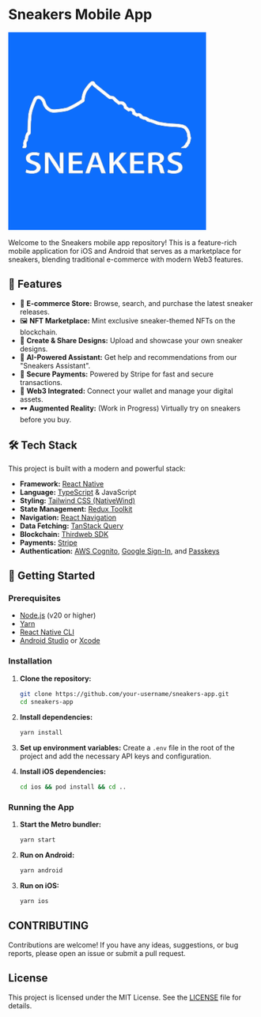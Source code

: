 # Sneakers Mobile App

![Sneakers App Banner](assets/logo.png)

Welcome to the Sneakers mobile app repository! This is a feature-rich mobile application for iOS and Android that serves as a marketplace for sneakers, blending traditional e-commerce with modern Web3 features.

## 🚀 Features

*   👟 **E-commerce Store:** Browse, search, and purchase the latest sneaker releases.
*   🖼️ **NFT Marketplace:** Mint exclusive sneaker-themed NFTs on the blockchain.
*   🎨 **Create & Share Designs:** Upload and showcase your own sneaker designs.
*   🤖 **AI-Powered Assistant:** Get help and recommendations from our "Sneakers Assistant".
*   🔐 **Secure Payments:** Powered by Stripe for fast and secure transactions.
*   🔗 **Web3 Integrated:** Connect your wallet and manage your digital assets.
*   🕶️ **Augmented Reality:** (Work in Progress) Virtually try on sneakers before you buy.

## 🛠️ Tech Stack

This project is built with a modern and powerful stack:

*   **Framework:** [React Native](https://reactnative.dev/)
*   **Language:** [TypeScript](https://www.typescriptlang.org/) & JavaScript
*   **Styling:** [Tailwind CSS (NativeWind)](https://www.nativewind.dev/)
*   **State Management:** [Redux Toolkit](https://redux-toolkit.js.org/)
*   **Navigation:** [React Navigation](https://reactnavigation.org/)
*   **Data Fetching:** [TanStack Query](https://tanstack.com/query/latest)
*   **Blockchain:** [Thirdweb SDK](https://thirdweb.com/)
*   **Payments:** [Stripe](https://stripe.com/)
*   **Authentication:** [AWS Cognito](https://aws.amazon.com/cognito/), [Google Sign-In](https://developers.google.com/identity/sign-in/android), and [Passkeys](https://passkeys.dev/)

## 🏁 Getting Started

### Prerequisites

*   [Node.js](https://nodejs.org/) (v20 or higher)
*   [Yarn](https://yarnpkg.com/)
*   [React Native CLI](https://reactnative.dev/docs/environment-setup)
*   [Android Studio](https://developer.android.com/studio) or [Xcode](https://developer.apple.com/xcode/)

### Installation

1.  **Clone the repository:**
    ```bash
    git clone https://github.com/your-username/sneakers-app.git
    cd sneakers-app
    ```

2.  **Install dependencies:**
    ```bash
    yarn install
    ```

3.  **Set up environment variables:**
    Create a `.env` file in the root of the project and add the necessary API keys and configuration.

4.  **Install iOS dependencies:**
    ```bash
    cd ios && pod install && cd ..
    ```

### Running the App

1.  **Start the Metro bundler:**
    ```bash
    yarn start
    ```

2.  **Run on Android:**
    ```bash
    yarn android
    ```

3.  **Run on iOS:**
    ```bash
    yarn ios
    ```

## CONTRIBUTING

Contributions are welcome! If you have any ideas, suggestions, or bug reports, please open an issue or submit a pull request.

## License

This project is licensed under the MIT License. See the [LICENSE](LICENSE) file for details.
